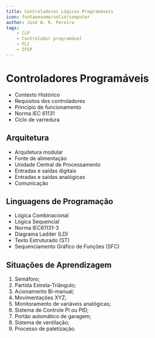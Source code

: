 ```yaml
---
title: Controladores Lógicos Programáveis
icon: fontawesome/solid/computer
author: José W. R. Pereira
tags: 
    - CLP
    - Controlador programável
    - PLC
    - IFSP
---
```



# Controladores Programáveis

* Contexto Histórico
* Requisitos dos controladores 
* Princípio de funcionamento
* Norma IEC 61131
* Ciclo de varredura

## Arquitetura

* Arquitetura modular
* Fonte de alimentação
* Unidade Central de Processamento
* Entradas e saídas digitais
* Entradas e saídas analógicas
* Comunicação


## Linguagens de Programação
* Lógica Combinacional
* Lógica Sequencial
* Norma IEC61131-3
* Diagrama Ladder (LD)
* Texto Estruturado (ST)
* Sequenciamento Gráfico de Funções (SFC)


## Situações de Aprendizagem
1. Semáforo;
2. Partida Estrela-Triângulo;
3. Acionamento Bi-manual;
4. Movimentações XYZ;
5. Monitoramento de variáveis analógicas;
6. Sistema de Controle PI ou PID;
7. Portão automático de garagem;
8. Sistema de ventilação;
9. Processo de paletização.

